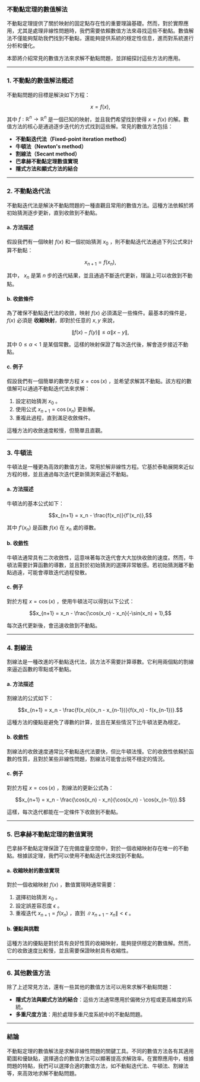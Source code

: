 ### **不動點定理的數值解法**

不動點定理提供了關於映射的固定點存在性的重要理論基礎。然而，對於實際應用，尤其是處理非線性問題時，我們需要依賴數值方法來尋找這些不動點。數值解法不僅能夠幫助我們找到不動點，還能夠提供系統的穩定性信息，進而對系統進行分析和優化。

本節將介紹常見的數值方法來求解不動點問題，並詳細探討這些方法的應用。

---

### **1. 不動點的數值解法概述**

不動點問題的目標是解決如下方程：


```math
x = f(x),
```


其中  $`f: \mathbb{R}^n \to \mathbb{R}^n`$  是一個已知的映射，並且我們希望找到使得  $`x = f(x)`$  的解。數值方法的核心是通過逐步迭代的方式找到這些解。常見的數值方法包括：

-  **不動點迭代法（Fixed-point iteration method）**
-  **牛頓法（Newton's method）**
-  **割線法（Secant method）**
-  **巴拿赫不動點定理數值實現**
-  **隱式方法和顯式方法的結合**

---

### **2. 不動點迭代法**

不動點迭代法是解決不動點問題的一種直觀且常用的數值方法。這種方法依賴於將初始猜測逐步更新，直到收斂到不動點。

#### **a. 方法描述**

假設我們有一個映射  $`f(x)`$  和一個初始猜測  $`x_0`$ ，則不動點迭代法通過下列公式來計算不動點：


```math
x_{n+1} = f(x_n),
```


其中， $`x_n`$  是第  $`n`$  步的迭代結果，並且通過不斷迭代更新，理論上可以收斂到不動點。

#### **b. 收斂條件**

為了確保不動點迭代法的收斂，映射  $`f(x)`$  必須滿足一些條件。最基本的條件是， $`f(x)`$  必須是 **收縮映射**，即對於任意的  $`x, y`$  來說，


```math
\|f(x) - f(y)\| \leq \alpha \|x - y\|,
```


其中  $`0 \leq \alpha < 1`$  是某個常數。這樣的映射保證了每次迭代後，解會逐步接近不動點。

#### **c. 例子**

假設我們有一個簡單的數學方程  $`x = \cos(x)`$ ，並希望求解其不動點。該方程的數值解可以通過不動點迭代法來求解：

1. 設定初始猜測  $`x_0`$ 。
2. 使用公式  $`x_{n+1} = \cos(x_n)`$  更新解。
3. 重複此過程，直到滿足收斂條件。

這種方法的收斂速度較慢，但簡單且直觀。

---

### **3. 牛頓法**

牛頓法是一種更為高效的數值方法，常用於解非線性方程。它基於泰勒展開來近似方程的根，並且通過每次迭代更新猜測來逼近不動點。

#### **a. 方法描述**

牛頓法的基本公式如下：


```math
x_{n+1} = x_n - \frac{f(x_n)}{f'(x_n)},
```


其中  $`f'(x_n)`$  是函數  $`f(x)`$  在  $`x_n`$  處的導數。

#### **b. 收斂性**

牛頓法通常具有二次收斂性，這意味著每次迭代會大大加快收斂的速度。然而，牛頓法需要計算函數的導數，並且對於初始猜測的選擇非常敏感。若初始猜測離不動點過遠，可能會導致迭代過程發散。

#### **c. 例子**

對於方程  $`x = \cos(x)`$ ，使用牛頓法可以得到以下公式：


```math
x_{n+1} = x_n - \frac{\cos(x_n) - x_n}{-\sin(x_n) + 1},
```


每次迭代更新後，會迅速收斂到不動點。

---

### **4. 割線法**

割線法是一種改進的不動點迭代法，該方法不需要計算導數。它利用兩個點的割線來逼近函數的零點或不動點。

#### **a. 方法描述**

割線法的公式如下：


```math
x_{n+1} = x_n - \frac{f(x_n)(x_n - x_{n-1})}{f(x_n) - f(x_{n-1})}.
```


這種方法的優點是避免了導數的計算，並且在某些情況下比牛頓法更為穩定。

#### **b. 收斂性**

割線法的收斂速度通常比不動點迭代法要快，但比牛頓法慢。它的收斂性依賴於函數的性質，且對於某些非線性問題，割線法可能會出現不穩定的情況。

#### **c. 例子**

對於方程  $`x = \cos(x)`$ ，割線法的更新公式為：


```math
x_{n+1} = x_n - \frac{\cos(x_n) - x_n}{\cos(x_n) - \cos(x_{n-1})}.
```


這樣，每次迭代都能在一定條件下收斂到不動點。

---

### **5. 巴拿赫不動點定理的數值實現**

巴拿赫不動點定理保證了在完備度量空間中，對於一個收縮映射存在唯一的不動點。根據該定理，我們可以使用不動點迭代法來找到不動點。

#### **a. 收縮映射的數值實現**

對於一個收縮映射  $`f(x)`$ ，數值實現時通常需要：

1. 選擇初始猜測  $`x_0`$ 。
2. 設定誤差容忍度  $`\epsilon`$ 。
3. 重複迭代  $`x_{n+1} = f(x_n)`$ ，直到  $`\|x_{n+1} - x_n\| < \epsilon`$ 。

#### **b. 優點與挑戰**

這種方法的優點是對於具有良好性質的收縮映射，能夠提供穩定的數值解。然而，它的收斂速度比較慢，並且需要保證映射具有收縮性。

---

### **6. 其他數值方法**

除了上述常見方法，還有一些其他的數值方法可以用來求解不動點問題：

- **隱式方法與顯式方法的結合**：這些方法通常應用於偏微分方程或更高維度的系統。
- **多重尺度方法**：用於處理多重尺度系統中的不動點問題。

---

### **結論**

不動點定理的數值解法是求解非線性問題的關鍵工具。不同的數值方法各有其適用範圍和優缺點，選擇適合的數值方法可以顯著提高求解效率。在實際應用中，根據問題的特點，我們可以選擇合適的數值方法，如不動點迭代法、牛頓法、割線法等，來高效地求解不動點問題。